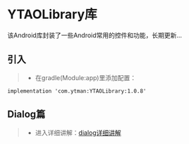 
# YTAOLibrary库
该Android库封装了一些Android常用的控件和功能，长期更新...

## 引入

> - 在gradle(Module:app)里添加配置：
```
implementation 'com.ytman:YTAOLibrary:1.0.8' 
```


## Dialog篇
> - 进入详细讲解：[dialog详细讲解](https://github.com/CNAD666/YTAOLibrary/blob/master/README/dialogDetails.md)
